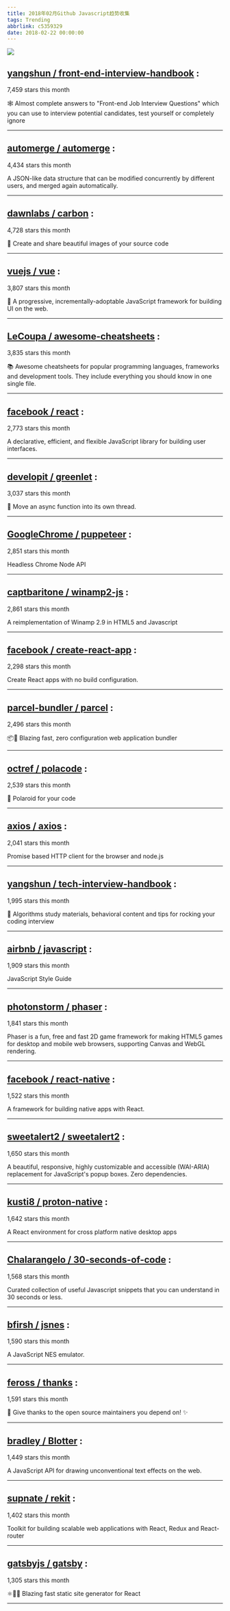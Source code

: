 ```yaml
---
title: 2018年02月Github Javascript趋势收集
tags: Trending
abbrlink: c5359329
date: 2018-02-22 00:00:00
---
```

![](/images/github_33.png)
##   [yangshun / front-end-interview-handbook](https://github.com/yangshun/front-end-interview-handbook) : 
 
7,459 stars this month

🕸 Almost complete answers to "Front-end Job Interview Questions" which you can use to interview potential candidates, test yourself or completely ignore 

---
##   [automerge / automerge](https://github.com/automerge/automerge) : 
 
4,434 stars this month

A JSON-like data structure that can be modified concurrently by different users, and merged again automatically. 

---
##   [dawnlabs / carbon](https://github.com/dawnlabs/carbon) : 
 
4,728 stars this month

🎨 Create and share beautiful images of your source code 

---
##   [vuejs / vue](https://github.com/vuejs/vue) : 
 
3,807 stars this month

🖖 A progressive, incrementally-adoptable JavaScript framework for building UI on the web. 

---
##   [LeCoupa / awesome-cheatsheets](https://github.com/LeCoupa/awesome-cheatsheets) : 
 
3,835 stars this month

📚 Awesome cheatsheets for popular programming languages, frameworks and development tools. They include everything you should know in one single file. 

---
##   [facebook / react](https://github.com/facebook/react) : 
 
2,773 stars this month

A declarative, efficient, and flexible JavaScript library for building user interfaces. 

---
##   [developit / greenlet](https://github.com/developit/greenlet) : 
 
3,037 stars this month

🦎 Move an async function into its own thread. 

---
##   [GoogleChrome / puppeteer](https://github.com/GoogleChrome/puppeteer) : 
 
2,851 stars this month

Headless Chrome Node API 

---
##   [captbaritone / winamp2-js](https://github.com/captbaritone/winamp2-js) : 
 
2,861 stars this month

A reimplementation of Winamp 2.9 in HTML5 and Javascript 

---
##   [facebook / create-react-app](https://github.com/facebook/create-react-app) : 
 
2,298 stars this month

Create React apps with no build configuration. 

---
##   [parcel-bundler / parcel](https://github.com/parcel-bundler/parcel) : 
 
2,496 stars this month

📦🚀 Blazing fast, zero configuration web application bundler 

---
##   [octref / polacode](https://github.com/octref/polacode) : 
 
2,539 stars this month

📸 Polaroid for your code 

---
##   [axios / axios](https://github.com/axios/axios) : 
 
2,041 stars this month

Promise based HTTP client for the browser and node.js 

---
##   [yangshun / tech-interview-handbook](https://github.com/yangshun/tech-interview-handbook) : 
 
1,995 stars this month

💯 Algorithms study materials, behavioral content and tips for rocking your coding interview 

---
##   [airbnb / javascript](https://github.com/airbnb/javascript) : 
 
1,909 stars this month

JavaScript Style Guide 

---
##   [photonstorm / phaser](https://github.com/photonstorm/phaser) : 
 
1,841 stars this month

Phaser is a fun, free and fast 2D game framework for making HTML5 games for desktop and mobile web browsers, supporting Canvas and WebGL rendering. 

---
##   [facebook / react-native](https://github.com/facebook/react-native) : 
 
1,522 stars this month

A framework for building native apps with React. 

---
##   [sweetalert2 / sweetalert2](https://github.com/sweetalert2/sweetalert2) : 
 
1,650 stars this month

A beautiful, responsive, highly customizable and accessible (WAI-ARIA) replacement for JavaScript's popup boxes. Zero dependencies. 

---
##   [kusti8 / proton-native](https://github.com/kusti8/proton-native) : 
 
1,642 stars this month

A React environment for cross platform native desktop apps 

---
##   [Chalarangelo / 30-seconds-of-code](https://github.com/Chalarangelo/30-seconds-of-code) : 
 
1,568 stars this month

Curated collection of useful Javascript snippets that you can understand in 30 seconds or less. 

---
##   [bfirsh / jsnes](https://github.com/bfirsh/jsnes) : 
 
1,590 stars this month

A JavaScript NES emulator. 

---
##   [feross / thanks](https://github.com/feross/thanks) : 
 
1,591 stars this month

🙌 Give thanks to the open source maintainers you depend on! ✨ 

---
##   [bradley / Blotter](https://github.com/bradley/Blotter) : 
 
1,449 stars this month

A JavaScript API for drawing unconventional text effects on the web. 

---
##   [supnate / rekit](https://github.com/supnate/rekit) : 
 
1,402 stars this month

Toolkit for building scalable web applications with React, Redux and React-router 

---
##   [gatsbyjs / gatsby](https://github.com/gatsbyjs/gatsby) : 
 
1,305 stars this month

⚛️📄🚀 Blazing fast static site generator for React 

---

